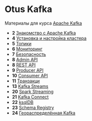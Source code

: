 # Otus Kafka

Материалы для курса [Apache Kafka](https://otus.ru/lessons/kafka/)

-  **2** [Знакомство с Apache Kafka](lesson-02)
-  **4** [Установка и настройка кластера](lesson-04)
-  **5** [Топики](lesson-05)
-  **6** [Мониторинг](lesson-06)
-  **7** [Безопасность](lesson-07)
-  **8** [Admin API](lesson-08)
-  **8** [REST API](lesson-08-REST)
-  **9** [Producer API](lesson-09)
- **10** [Consumer API](lesson-10)
- **11** [Транзакци](lesson-11)
- **13** [Kafka Streams](lesson-13)
- **20** [Spark Streaming](lesson-20)
- **21** [Kafka Connect](lesson-21)
- **22** [ksqlDB](lesson-22)
- **23** [Schema Registry](lesson-23)
- **24** [Геораспределённая Kafka](lesson-24)
